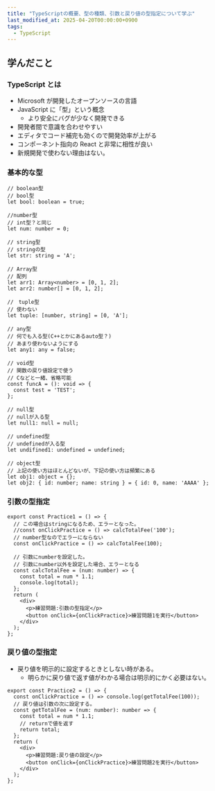 ```yaml
---
title: "TypeScriptの概要、型の種類、引数と戻り値の型指定について学ぶ"
last_modified_at: 2025-04-20T00:00:00+0900
tags:
  - TypeScript
---
```


## 学んだこと

### TypeScript とは

- Microsoft が開発したオープンソースの言語
- JavaScript に「型」という概念
  - より安全にバグが少なく開発できる
- 開発者間で意識を合わせやすい
- エディタでコード補完も効くので開発効率が上がる
- コンポーネント指向の React と非常に相性が良い
- 新規開発で使わない理由はない。

### 基本的な型

```
// boolean型
// bool型
let bool: boolean = true;

//number型
// int型？と同じ
let num: number = 0;

// string型
// stringの型
let str: string = 'A';

// Array型
// 配列
let arr1: Array<number> = [0, 1, 2];
let arr2: number[] = [0, 1, 2];

//　tuple型
// 使わない
let tuple: [number, string] = [0, 'A'];

// any型
// 何でも入る型(C++とかにあるauto型？)
// あまり使わないようにする
let any1: any = false;

// void型
// 関数の戻り値設定で使う
// Cなどと一緒、省略可能
const funcA = (): void => {
  const test = 'TEST';
};

// null型
// nullが入る型
let null1: null = null;

// undefined型
// undefinedが入る型
let undifined1: undefined = undefined;

// object型
// 上記の使い方はほとんどないが、下記の使い方は頻繁にある
let obj1: object = {};
let obj2: { id: number; name: string } = { id: 0, name: 'AAAA' };

```

### 引数の型指定

```
export const Practice1 = () => {
  // この場合はstringになるため、エラーとなった。
  //const onClickPractice = () => calcTotalFee('100');
  // number型なのでエラーにならない
  const onClickPractice = () => calcTotalFee(100);

  // 引数にnumberを設定した。
  // 引数にnumber以外を設定した場合、エラーとなる
  const calcTotalFee = (num: number) => {
    const total = num * 1.1;
    console.log(total);
  };
  return (
    <div>
      <p>練習問題:引数の型指定</p>
      <button onClick={onClickPractice}>練習問題1を実行</button>
    </div>
  );
};

```

### 戻り値の型指定

- 戻り値を明示的に設定するときとしない時がある。
  - 明らかに戻り値で返す値がわかる場合は明示的にかく必要はない。

```
export const Practice2 = () => {
  const onClickPractice = () => console.log(getTotalFee(100));
  // 戻り値は引数の次に設定する。
  const getTotalFee = (num: number): number => {
    const total = num * 1.1;
    // returnで値を返す
    return total;
  };
  return (
    <div>
      <p>練習問題:戻り値の設定</p>
      <button onClick={onClickPractice}>練習問題2を実行</button>
    </div>
  );
};

```
